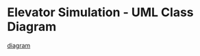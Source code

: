 # Elevator Simulation - UML Class Diagram
[diagram](https://viewer.diagrams.net/?highlight=0000ff&edit=_blank&layers=1&nav=1&title=Elevator%20Simulator#R7V1bd5s6Fv41WavzEC90QcBjnbTTnmnXZE66ZtY8UluxmYPBg0ma9NcfiZuNJGw5RkBOlQfHbEAY7f1t7ZukK3Szef57Fm7XX9Mlja%2Bgs3y%2BQrdXELoO8tk%2FTnkpKQGAJWGVRcuSBPaE%2B%2BgnrYhORX2MlnTXujBP0ziPtm3iIk0SushbtDDL0h%2Ftyx7SuP3UbbiiEuF%2BEcYy9T%2FRMl%2BXVB96e%2FonGq3W9ZMBCcozm7C%2BuHqT3Tpcpj8OSOjDFbrJ0jQvv22eb2jMO6%2Ful%2FK%2Bjx1nmx%2BW0STXueG%2Fv63%2B8a%2B7ly8%2Ff1v%2B79%2Bfvt0FGQquq1aewvixeuH5YxQvo2RV%2Fej8pe6J3Y9oE4cJO5o%2FpEl%2BX50B7DiMo1XCvi%2FYT6EZIzzRLI9YJ76vTuTpllEXa9b0l%2FAlfeQ%2FeJeHiz%2Fqo%2Fk6zaKfrNkwrtpkp7O8kgdIWlfc8zsZ2WHUjO7YNXd1LwCB9DV8bl34JdzlFWGRxnG43UXfm9fYhNkqSuZpnqeb6qKqe9jr0OfOfgcNNxkMaLqhefbCLqluuAa%2BX4lAhQFMquMfe4kCNW19IE0IV4JcCfGqaXzPZ%2FalYvUZbEcS2yV2x1HB6l2epX80os976SGK45s0Thmfb5O0uKjmf0wfcgX3N9FyGReNbcMFE61vXBpur8Ge8qW48RbtKb9XvcBJWZqHeVjyiTMlDr%2FT%2BC7dRXmU8vaz8tr5No2SvOgqd37l3haULL9JE%2FYSYVRwizL%2B%2F6BcBvRY2w0amd8Vd5mwajHXN8RbV%2BLth5g%2BhTljmIW0KUh7EGtynRhiO5HYfs2HxZDDKWe%2F8j07%2Bsx4uaKyHLCeyBusC9g%2BH%2B6lZLSRjWVkc1LK7n2Ii1FxzZQETRRob6N6zvr0xpm5HN%2Fwhh2D%2FbFByLu9QB6aYr5n9bkx5rpwXH3uK3g755Zx%2Bi199zFO0%2BxvJbqfUtaOhXa%2F3Nc11YxBu%2FaXjmGbJsv33NfZ83Gdb%2BpRt7yaLiU%2FRxjtWIvpY7agpwwf5oCxQZUeNZACdZ8edKKr6MOaltE4zKOn9u9VdWz1hDsuRvvRufG4agA7TruJ8j2ruw49JrEhT7DbodBQ2RFSQwWfm9e%2BgPVYwXoSc3H%2Fzr6s%2BBe3prAnNMQuLXAgFYXtdADF8DFPd6VppmX%2BNWOArKQVakWpfrL0MVnSZa9mmSOYZY5slkEVep1uIbsMvYHEwkJlW1PcmCkOA6Snso1511COqlhz7Az3umP0mIh%2FDTW0MoBWLR9CFLUhiurw6QEP0ZBqGcpBklurlftkORFYjrGmIe0b47l1ki%2FRyrCfEIgxrdzlJqdbmrxrecjslyJQCjq%2FYBGnO%2FrO%2BtAGhQNpBkexKScayma4xOWpOdEdXTqMD30dCD40EIxlXR%2F6umF03ZI7rBONZGO88MA%2BJ0uGypwh7n6RUQYtO%2Fb3NPZDF7vtsT8gM1dPAxBToz%2ByKc9LFDyads4TqXwyPrgvo902Dl%2Fs8G6S%2B7rDu7EYOZLdudGGd1dzeEfeqOM7doWomRe8coAXGkKiCjc9vsuJbzkcY6MxBwYZAG2OkWDkIDmSPXOmw1hvxHfM%2FoqtZdYf6wXLjIxfiabhmVm77OxRZCJ2GdbIhAw1MKO34XgDIYWJgaB29T1vMQSLhh2ZMbQj83mOcxMkb2IlnsJxHnRsxhpR88EQ7Gki2EOjQhiKwANwFhz8CdpWG9BEKGyRoiWGAU1UMZQSvtuWRJD%2FP%2FJZDZUZU7rezvaZfRYC4ZT068IW4%2BfwwTmO9esKv%2FxcBeGmzb2SKJ8cHRDCDTfuYvmIF75mDyGTrprcvqXVIuubSHzK90yi1ITP%2B%2FJqlSpraFuRts54p9UzXur3A92v%2BqpOLg2hppflto%2FUEna%2Bu0Rpv5%2BgH9Q2uGCpHQRDuAaubftKp8Pq%2BGO4iWIu%2Fp9o%2FER5qyptc6EahoKD5LsKKzlQKBBiykom3TUHvzLy5o%2FMQUreMO62zI7ZvdPC3F8JYUBMCqHxESb7od%2BK0bTQirWg2UBETwLgCFFD7Gl6qsYSRJ4t2rskEEGmXbTnqXzRDg2sdj5teui1vB89PeTJfsuHDWXKPVm8WM3er2b3xTkT4yt2le1sFbsuuLtiKVNR7KrUr1Xsg%2FB%2BfMUuByd5Gfc%2FtzSh1mbv22aXwprjq3ZV0a9V7drwnnby0FOlhq1qH4T3o6v2ehqIoNpveLG%2BVe19q3YMpqbafRuOuQTevqPm%2BERUu2%2FDMaPxfnzVrlGKf1BS8D1OuS6dL8Pduii34KBk5z8WOYyi29nRYRrDTPVBHUU6WX1Q5iiOVh80HX5xtZBolLtY0Mj65UKOd6Ipw%2BUF%2FnlV3FORizpzNHG5EBceu0AuxKZMy4Wqwnv6cuHpVisNKxdCiRkRK8fOkAv%2FRFOm5eK80rSpyEXdaxOTC0FfEK%2B3cURqyrRcyHGDu5C5TSvrNhqeTtAUTo3mNgZy2EDit3UbT0Bnsm5joAoKWLdxEN6P7jYGqpjBGxjup%2Bge%2BJjMXMRNeYdgFxDQUuP41b5C4OOZ090uFKr3DBsCwXmBhmnMXegqphlq3Y8AzwIPExBAP0DYaXOQkKCXmQw%2BBDPf84HHJMX3EWybEa64DoxpOdGoEJmcnHQlcIaSE%2F%2BonHg9yQk4KifuwHIyoWUGtOWkKxo8lJx4R%2BXE70lOnKNyQgaWE4NLEujPbBSnSMo%2BhDBpUtc2vurDdURCxtFFsm8x6ETHQFVtYJl2dNrG6ExrJksbWYz1L8K2QFzLTcG1QVdfBY7Kj7dYa9VRi%2Fmb8aGm8r%2FtHMR69cA3OwdRuUTarzALkdmF4ixE5TqFg85DBI4ctCimIN5GGV3wsLBduNLcwpVC5gr4KoFoshy6GY3qib8z%2FoXJir3FgUkVCGs6qCrvlA8U46xhzDiahDmd83VJdpIg9rEfiaMRKLHZlVPYPie9omS9qfQKcLom09hlNIfgvyLFogX9HgXgbZbaaC%2FtVRmxwyRZeBakpduJ0wwnZ0e49ptPdTdmejsq520W3DQm1dTEw3NmB6myen%2BKZtFseIGwBPhY08iZ4cOw67BipNzWbPpipLuwLzm9%2BFh%2FZVs%2BERb0hOiVMiM15dZLvw0mFxNKr%2Bgyu2vji6EWi3SFMJEP%2FJnLUB%2Bg8vPVuzYwD3eGoecBx8cIeagtG82%2BeoPJhl3l%2BTxfFoiLBbr18WgBRCCbD%2FPiPhu%2F6Inn4laIvszyYcsxgWL%2FS4nfNmJwCjOTLcgEtbaQIgYZ61kbLjDK%2FNErMoHORqeDbaulW2c5tsnmBWLE99UzLcSm0MAFlqDmt92hWtssk9aGHnuHajihKtkzQjXjlskCz%2FVmKPCY6QQ9%2Fr8dYZGAqI9pjMnMY0yBvkf4f9wWl4HnXgKd3Y4twg9jb0jIKoMAjb2IP1DsdzwexoFu6erYGCdCjSIQN9A4A9Xierc%2BQzkBgYPLT8FAN45qjXCKRXXLtRa2ZQGK%2FawHxrTG4meTM767JpkNNmwLQW6EhCC3PqTdwJ%2F5ELkwwEylERy0AT7wNrdAucWxAGliId2qZhZmL6OxIY3kaMp9tHmMy91FBDb9kmHSSih7M9aAUPHVGG%2FjhUyRyqcWeG9DpqdANN2QqXInah4y3ZVQpzZsalQAxg%2BbKnarvsvSVRZuNtTqeTN6XlzgcvzUmHLjYqvn9WHesV7CZPS8qlpuXjxqx1hS7xpntb1RMZiAtp%2BSn157GKdjb139Otwemm2NDZE3gw52fEAQJK6I2zOSZsLscEDIzAvcAPiIeAiTocshlTtg29KmI4O5I6xhiN2x50Yq9rn%2BFm2oteVM2HLi0gETsOWwRg7V2nKn8DNdWw6rsqDclmMjAwd6bcQpQW%2BNuEv5P74Rh6eUQNU34rr6dSgjzhGMOOw4M%2BfgD77WiPPFabPHGzZtw2Fbnn7mIC7usY0VgfeBbbjzZreZhbguwLtinYMBXMih4VeXSEBHmGOCA6Ep4yBWOeoWxMeKIsTNPlUzmPsBMTvMUr56yZ7lWbhdf02XlF%2FxJw%3D%3D)